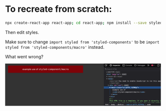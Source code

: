 # To recreate from scratch:

```sh
npx create-react-app react-app; cd react-app; npm install --save styled-components; npm install --save-dev babel-plugin-styled-components; npm run start;
```

Then edit styles.

Make sure to change `import styled from 'styled-components'` to be `import styled from 'styled-components/macro'` instead.

What went wrong?

![what went wrong?](what-went-wrong.png)
